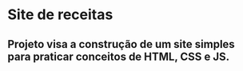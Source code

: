 # Site de receitas 

## Projeto visa a construção de um site simples para praticar conceitos de HTML, CSS e JS.

